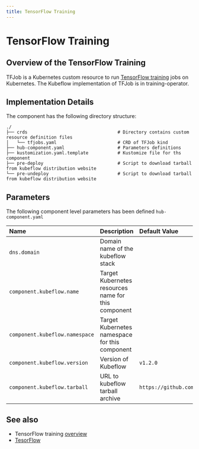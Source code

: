 ```yaml
---
title: TensorFlow Training
---
```

# TensorFlow Training

## Overview of the TensorFlow Training

TFJob is a Kubernetes custom resource to run [TensorFlow training](https://www.kubeflow.org/docs/components/training/tftraining/) jobs on Kubernetes. The Kubeflow implementation of TFJob is in training-operator.

## Implementation Details

The component has the following directory structure:

```text
./
├── crds                                  # Directory contains custom resource definition files
│   └── tfjobs.yaml                       # CRD of TFJob kind
├── hub-component.yaml                    # Parameters definitions
├── kustomization.yaml.template           # Kustomize file for ths component
├── pre-deploy                            # Script to download tarball from kubeflow distribution website
└── pre-undeploy                          # Script to download tarball from kubeflow distribution website
```

## Parameters

The following component level parameters has been defined `hub-component.yaml`

| Name | Description | Default Value |
| :--- | :---        | :---          |
| `dns.domain` | Domain name of the kubeflow stack | |
| `component.kubeflow.name` | Target Kubernetes resources name for this component | |
| `component.kubeflow.namespace` | Target Kubernetes namespace for this component | |
| `component.kubeflow.version` | Version of Kubeflow | `v1.2.0` |
| `component.kubeflow.tarball` | URL to kubeflow tarball archive | `https://github.com/kubeflow/manifests/archive/${component.kubeflow.version}.tar.gz` |

## See also

- TensorFlow training [overview](https://www.kubeflow.org/docs/components/training/tftraining/)
- [TesorFlow](https://www.tensorflow.org/)
